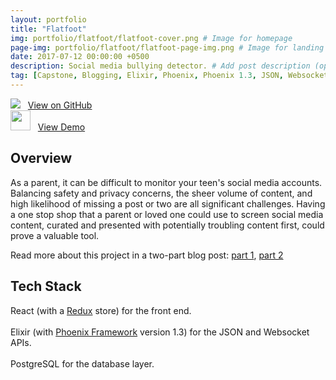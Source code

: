 ```yaml
---
layout: portfolio
title: "Flatfoot"
img: portfolio/flatfoot/flatfoot-cover.png # Image for homepage
page-img: portfolio/flatfoot/flatfoot-page-img.png # Image for landing page
date: 2017-07-12 00:00:00 +0500
description: Social media bullying detector. # Add post description (optional)
tag: [Capstone, Blogging, Elixir, Phoenix, Phoenix 1.3, JSON, Websocket]
---
```


![](https://github.com/favicon.ico) &nbsp;&nbsp;<a href="https://github.com/davelively14/flatfoot" target="\_blank">View on GitHub</a>
<br>
<img src="https://image.flaticon.com/icons/png/128/12/12195.png" width="32"> &nbsp;&nbsp;<a href="https://obscure-reef-78695.herokuapp.com/" target="\_blank">View Demo</a>

## Overview

As a parent, it can be difficult to monitor your teen's social media accounts. Balancing safety and privacy concerns, the sheer volume of content, and high likelihood of missing a post or two are all significant challenges. Having a one stop shop that a parent or loved one could use to screen social media content, curated and presented with potentially troubling content first, could prove a valuable tool.

Read more about this project in a two-part blog post: [part 1]({{site.baseurl}}/flatfoot-pt-1), [part 2]({{site.baseurl}}/flatfoot-pt-2)

## Tech Stack

<a href="https://developer.mozilla.org/en-US/docs/Web/JavaScript" target="\_blank"><i class="icon-reactjs" style="font-size:4em;"></i></a> React (with a [Redux](http://redux.js.org/) store) for the front end.
<br>
<br>
<a href="https://elixir-lang.org/" target="\_blank"><i class="icon-elixir" style="font-size:4em;"></i></a> Elixir (with [Phoenix Framework](http://phoenixframework.org/) version 1.3) for the JSON and Websocket APIs.
<br>
<br>
<a href="https://www.postgresql.org/" target="\_blank"><i class="icon-postgres" style="font-size:4em;"></i></a> PostgreSQL for the database layer.
